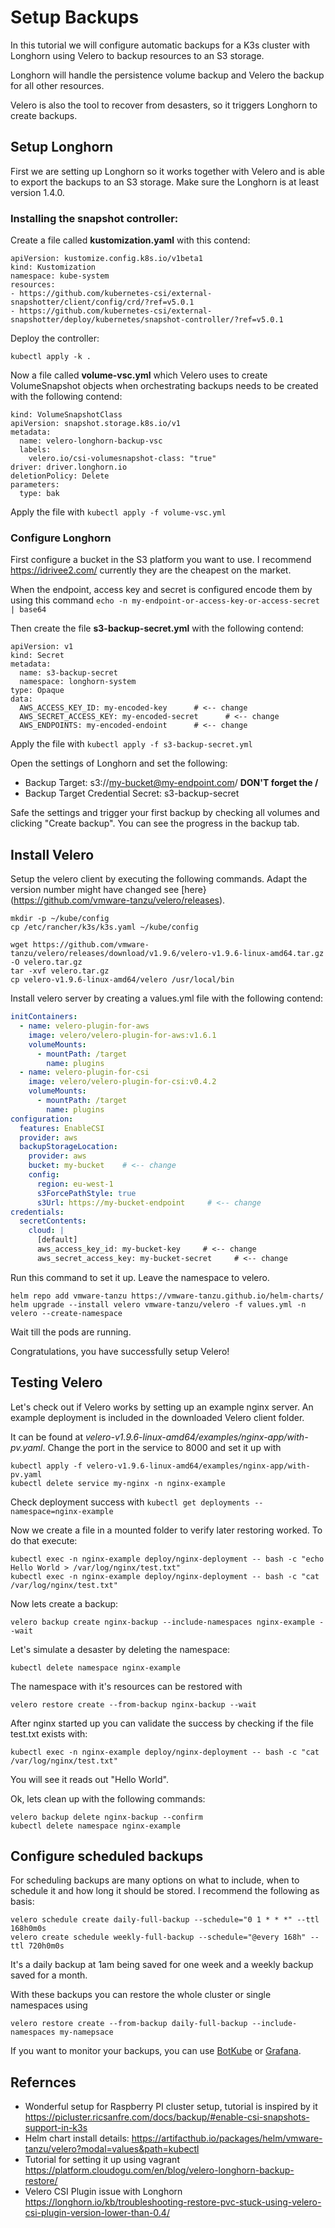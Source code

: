 # Setup Backups
In this tutorial we will configure automatic backups for a K3s cluster with Longhorn using Velero to backup resources to an S3 storage.

Longhorn will handle the persistence volume backup and Velero the backup for all other resources.

Velero is also the tool to recover from desasters, so it triggers Longhorn to create backups.

## Setup Longhorn
First we are setting up Longhorn so it works together with Velero and is able to export the backups to an S3 storage.
Make sure the Longhorn is at least version 1.4.0.

### Installing the snapshot controller:

Create a file called **kustomization.yaml** with this contend:

```
apiVersion: kustomize.config.k8s.io/v1beta1
kind: Kustomization
namespace: kube-system
resources:
- https://github.com/kubernetes-csi/external-snapshotter/client/config/crd/?ref=v5.0.1
- https://github.com/kubernetes-csi/external-snapshotter/deploy/kubernetes/snapshot-controller/?ref=v5.0.1
```

Deploy the controller:
```
kubectl apply -k .
```

Now a file called **volume-vsc.yml** which Velero uses to create VolumeSnapshot objects when orchestrating backups needs to be created with the following contend:

```
kind: VolumeSnapshotClass
apiVersion: snapshot.storage.k8s.io/v1
metadata:
  name: velero-longhorn-backup-vsc
  labels:
    velero.io/csi-volumesnapshot-class: "true"
driver: driver.longhorn.io
deletionPolicy: Delete
parameters:
  type: bak
```

Apply the file with ```kubectl apply -f volume-vsc.yml```

### Configure Longhorn

First configure a bucket in the S3 platform you want to use. I recommend https://idrivee2.com/ currently they are the cheapest on the market.

When the endpoint, access key and secret is configured encode them by using this command ```echo -n my-endpoint-or-access-key-or-access-secret | base64```

Then create the file **s3-backup-secret.yml** with the following contend:

```
apiVersion: v1
kind: Secret
metadata:
  name: s3-backup-secret
  namespace: longhorn-system
type: Opaque
data:
  AWS_ACCESS_KEY_ID: my-encoded-key      # <-- change
  AWS_SECRET_ACCESS_KEY: my-encoded-secret      # <-- change
  AWS_ENDPOINTS: my-encoded-endoint      # <-- change
```

Apply the file with ```kubectl apply -f s3-backup-secret.yml```

Open the settings of Longhorn and set the following:
* Backup Target: s3://my-bucket@my-endpoint.com/  **DON'T forget the /**
* Backup Target Credential Secret: s3-backup-secret

Safe the settings and trigger your first backup by checking all volumes and clicking "Create backup". 
You can see the progress in the backup tab.

## Install Velero

Setup the velero client by executing the following commands. Adapt the version number might have changed see [here}(https://github.com/vmware-tanzu/velero/releases).

```
mkdir -p ~/kube/config
cp /etc/rancher/k3s/k3s.yaml ~/kube/config

wget https://github.com/vmware-tanzu/velero/releases/download/v1.9.6/velero-v1.9.6-linux-amd64.tar.gz -O velero.tar.gz
tar -xvf velero.tar.gz
cp velero-v1.9.6-linux-amd64/velero /usr/local/bin
```

Install velero server by creating a values.yml file with the following contend:

```yaml
initContainers:
  - name: velero-plugin-for-aws
    image: velero/velero-plugin-for-aws:v1.6.1
    volumeMounts:
      - mountPath: /target
        name: plugins
  - name: velero-plugin-for-csi
    image: velero/velero-plugin-for-csi:v0.4.2
    volumeMounts:
      - mountPath: /target
        name: plugins
configuration:
  features: EnableCSI
  provider: aws
  backupStorageLocation:
    provider: aws
    bucket: my-bucket    # <-- change
    config:
      region: eu-west-1
      s3ForcePathStyle: true
      s3Url: https://my-bucket-endpoint     # <-- change
credentials:
  secretContents:
    cloud: |
      [default]
      aws_access_key_id: my-bucket-key     # <-- change
      aws_secret_access_key: my-bucket-secret     # <-- change
```

Run this command to set it up. Leave the namespace to velero.
```
helm repo add vmware-tanzu https://vmware-tanzu.github.io/helm-charts/
helm upgrade --install velero vmware-tanzu/velero -f values.yml -n velero --create-namespace
```

Wait till the pods are running.

Congratulations, you have successfully setup Velero!

## Testing Velero

Let's check out if Velero works by setting up an example nginx server. An example deployment is included in the downloaded Velero client folder. 

It can be found at *velero-v1.9.6-linux-amd64/examples/nginx-app/with-pv.yaml*. Change the port in the service to 8000 and set it up with 
```
kubectl apply -f velero-v1.9.6-linux-amd64/examples/nginx-app/with-pv.yaml
kubectl delete service my-nginx -n nginx-example
```

Check deployment success with ```kubectl get deployments --namespace=nginx-example```

Now we create a file in a mounted folder to verify later restoring worked. To do that execute:
```
kubectl exec -n nginx-example deploy/nginx-deployment -- bash -c "echo Hello World > /var/log/nginx/test.txt"
kubectl exec -n nginx-example deploy/nginx-deployment -- bash -c "cat /var/log/nginx/test.txt"
```

Now lets create a backup:
```
velero backup create nginx-backup --include-namespaces nginx-example --wait
```

Let's simulate a desaster by deleting the namespace: 
```
kubectl delete namespace nginx-example
```

The namespace with it's resources can be restored with
```
velero restore create --from-backup nginx-backup --wait
```

After nginx started up you can validate the success by checking if the file test.txt exists with:
```
kubectl exec -n nginx-example deploy/nginx-deployment -- bash -c "cat /var/log/nginx/test.txt"
```
You will see it reads out "Hello World".

Ok, lets clean up with the following commands:
```
velero backup delete nginx-backup --confirm
kubectl delete namespace nginx-example
```

## Configure scheduled backups
For scheduling backups are many options on what to include, when to schedule it and how long it should be stored. 
I recommend the following as basis:
```
velero schedule create daily-full-backup --schedule="0 1 * * *" --ttl 168h0m0s
velero create schedule weekly-full-backup --schedule="@every 168h" --ttl 720h0m0s
```
It's a daily backup at 1am being saved for one week and a weekly backup saved for a month.

With these backups you can restore the whole cluster or single namespaces using
```
velero restore create --from-backup daily-full-backup --include-namespaces my-namepsace
```

If you want to monitor your backups, you can use [BotKube](https://docs.botkube.io) or [Grafana](https://www.qloudx.com/monitoring-velero-kubernetes-backups-automated-alerting-for-backup-failures/).

## Refernces
* Wonderful setup for Raspberry PI cluster setup, tutorial is inspired by it https://picluster.ricsanfre.com/docs/backup/#enable-csi-snapshots-support-in-k3s
* Helm chart install details: https://artifacthub.io/packages/helm/vmware-tanzu/velero?modal=values&path=kubectl
* Tutorial for setting it up using vagrant https://platform.cloudogu.com/en/blog/velero-longhorn-backup-restore/
* Velero CSI Plugin issue with Longhorn https://longhorn.io/kb/troubleshooting-restore-pvc-stuck-using-velero-csi-plugin-version-lower-than-0.4/

